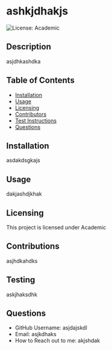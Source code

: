 
  # ashkjdhakjs

  ![License: Academic](https://img.shields.io/badge/License-Academic-yellow.svg)

  ## Description
  asjdhkashdka

  ## Table of Contents
  * [Installation](#installation)
  * [Usage](#usage)
  * [Licensing](#licensing)
  * [Contributors](#contributions)
  * [Test Instructions](#testing)
  * [Questions](#questions)
  
  ## Installation
  asdakdsgkajs

  ## Usage
  dakjashdjkhak

  ## Licensing
  This project is licensed under Academic

  ## Contributions
  asjhdkahdks

  ## Testing
  askjhaksdhk

  ## Questions
  * GitHub Username: asjdajskdl
  * Email: asjkdhaks
  * How to Reach out to me: akjshdak
